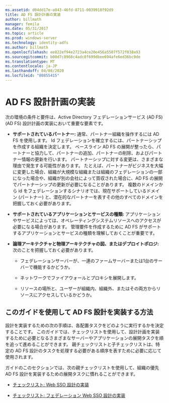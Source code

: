 ```yaml
---
ms.assetid: d04dd17e-a843-46fd-8711-0039918f92d9
title: AD FS 設計計画の実装
author: billmath
manager: femila
ms.date: 05/31/2017
ms.topic: article
ms.prod: windows-server
ms.technology: identity-adfs
ms.author: billmath
ms.openlocfilehash: ee822ef94e2723a4ce20e456a5507f572f038a93
ms.sourcegitcommit: b00d7c8968c4adc8f699dbee694afe6ed36bc9de
ms.translationtype: MT
ms.contentlocale: ja-JP
ms.lasthandoff: 04/08/2020
ms.locfileid: "80855415"
---
```

# <a name="implementing-your-ad-fs-design-plan"></a>AD FS 設計計画の実装

次の環境の条件と要件は、Active Directory フェデレーションサービス (AD FS) \(AD FS\) 設計計画の実装において重要な要素です。  
  
-   **サポートされているパートナー:** 通常、パートナー組織を操作するには AD FS を使用します。 Id フェデレーションを確立するには、パートナーシップを作成する組織を決定します。 ベースライン AD FS の展開が整ったら、パートナーと協力して、パートナーの追加、パートナーの削除、およびパートナー情報の更新を行います。 パートナーシップに対する変更は、さまざまな理由で発生する可能性があります。 たとえば、パートナーがビジネスを大幅に変更した場合、組織が大規模な組織または組織のフェデレーションの一部になった場合や、組織が別の会社によって買収された場合に、AD FS の展開でパートナーシップの更新が必要になることがあります。 複数のドメインから id をフェデレーションするシナリオでは、現在サポートしているドメイン \(パートナー\) と、潜在的なパートナーを表すその他のすべてのドメインを把握しておく必要があります。  
  
-   **サポートされているアプリケーションとサービスの種類:** アプリケーションやサービスによっては、オペレーティングシステムリソースへのアクセスが必要になる場合があります。 管理要件を作成するために AD FS がサポートするアプリケーションとサービスの種類を理解しておくことが重要です。  
  
-   **論理アーキテクチャと物理アーキテクチャの図、またはデプロイトポロジ:** 次のことを把握しておく必要があります。  
  
    -   フェデレーションサーバーが、一連のファームサーバーまたは1台のサーバーで機能するかどうか。  
  
    -   ネットワークでファイアウォールとプロキシを展開します。  
  
    -   リソースの場所と、ユーザーが組織内、組織外、またはその両方からリソースにアクセスしているかどうか。  
  
## <a name="how-to-implement-your-ad-fs-design-using-this-guide"></a>このガイドを使用して AD FS 設計を実装する方法  
設計を実装するための次の手順は、各配置タスクをどのように実行するかを決定することです。 このガイドでは、チェックリストを使用して、設計計画を実装するために必要となるさまざまなサーバーやアプリケーションの展開タスクを順を追って進めることができます。 親チェックリストと子チェックリストは、特定の AD FS 設計のタスクを処理する必要がある順序を表すために必要に応じて使用されます。  
  
ガイドのこのセクションでは、次の親チェックリストを使用して、組織の優先 AD FS 設計を実装するための展開タスクに慣れることができます。  
  
-   [チェックリスト: Web SSO 設計の実装](Checklist--Implementing-a-Web-SSO-Design.md)  
  
-   [チェックリスト: フェデレーション Web SSO 設計の実装](Checklist--Implementing-a-Federated-Web-SSO-Design.md)  
